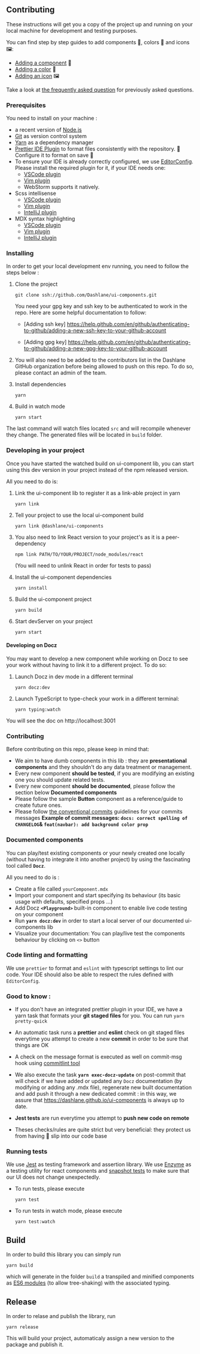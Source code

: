 ## Contributing

These instructions will get you a copy of the project up and running on your local machine for development and testing purposes.

You can find step by step guides to add components 🧱, colors 🎨 and icons 🖼:

- [Adding a component](./documentation/COMPONENT_STEPBYSTEPGUIDE.md) 🧱
- [Adding a color](./documentation/COLOR_STEPBYSTEP.md) 🎨
- [Adding an icon](./documentation/ICON_STEPBYSTEP.md) 🖼

Take a look at [the frequently asked question](./documentation/FAQ.md) for previously asked questions.

### Prerequisites

You need to install on your machine :

- a recent version of [Node.js](https://nodejs.org/)
- [Git](https://git-scm.com/book/en/v2/Getting-Started-Installing-Git) as version control system
- [Yarn](https://yarnpkg.com/lang/en/docs/install/#mac-stable) as a dependency manager
- [Prettier IDE Plugin](https://prettier.io/docs/en/editors.html) to format files consistently with the repository. 🙏Configure it to format on save 🙏
- To ensure your IDE is already correctly configured, we use [EditorConfig](https://editorconfig.org/). Please install the required plugin for it, if your IDE needs one:
  - [VSCode plugin](https://marketplace.visualstudio.com/items?itemName=EditorConfig.EditorConfig)
  - [Vim plugin](https://github.com/editorconfig/editorconfig-vim)
  - WebStorm supports it natively.
- Scss intellisense
  - [VSCode plugin](https://marketplace.visualstudio.com/items?itemName=mrmlnc.vscode-scss)
  - [Vim plugin](https://github.com/cakebaker/scss-syntax.vim)
  - [IntelliJ plugin](https://plugins.jetbrains.com/plugin/7530-scss-lint)
- MDX syntax highlighting
  - [VSCode plugin](https://marketplace.visualstudio.com/items?itemName=silvenon.mdx)
  - [Vim plugin](https://github.com/findango/vim-mdx)
  - [IntelliJ plugin](https://youtrack.jetbrains.com/issue/WEB-32599)

### Installing

In order to get your local development env running, you need to follow the steps below :

1. Clone the project

   ```
   git clone ssh://github.com/Dashlane/ui-components.git
   ```

   You need your gpg key and ssh key to be authenticated to work in the repo. Here are some helpful documentation to follow:

   - [Adding ssh key] https://help.github.com/en/github/authenticating-to-github/adding-a-new-ssh-key-to-your-github-account

   - [Adding gpg key] https://help.github.com/en/github/authenticating-to-github/adding-a-new-gpg-key-to-your-github-account

2. You will also need to be added to the contributors list in the Dashlane GitHub organization before being allowed to push on this repo. To do so, please contact an admin of the team.

3. Install dependencies

   ```
   yarn
   ```

4. Build in watch mode

   ```
   yarn start
   ```

The last command will watch files located `src` and will recompile whenever they change. The generated files will be located in `build` folder.

### Developing in your project

Once you have started the watched build on ui-component lib, you can start using this dev version in your project instead of the npm released version.

All you need to do is:

1. Link the ui-component lib to register it as a link-able project in yarn

   ```
   yarn link
   ```

2. Tell your project to use the local ui-component build

   ```
   yarn link @dashlane/ui-components
   ```

3. You also need to link React version to your project's as it is a peer-dependency

   ```
   npm link PATH/TO/YOUR/PROJECT/node_modules/react
   ```

   (You will need to unlink React in order for tests to pass)

4. Install the ui-component dependencies

   ```
   yarn install
   ```

5. Build the ui-component project

   ```
   yarn build
   ```

6. Start devServer on your project
   ```
   yarn start
   ```

#### Developing on Docz

You may want to develop a new component while working on Docz to see your work without having to link
it to a different project. To do so:

1. Launch Docz in dev mode in a different terminal

   ```
   yarn docz:dev
   ```

2. Launch TypeScript to type-check your work in a different terminal:
   ```
   yarn typing:watch
   ```

You will see the doc on http://localhost:3001

### Contributing

Before contributing on this repo, please keep in mind that:

- We aim to have dumb components in this lib : they are <strong>presentational components</strong> and they shouldn't do any data treatment or management.
- Every new component <strong>should be tested</strong>, if you are modifying an existing one you should update related tests.
- Every new component <strong>should be documented</strong>, please follow the section below <strong>Documented components</strong>
- Please follow the sample <strong>Button</strong> component as a reference/guide to create future ones.
- Please follow [the conventional commits](https://www.conventionalcommits.org/en/v1.0.0-beta.2/) guidelines for your commits messages <strong>Example of commit messages: `docs: correct spelling of CHANGELOG`& `feat(navbar): add background color prop`</strong>

### Documented components

You can play/test existing components or your newly created one locally (without having to integrate it into another project) by using the fascinating tool called <strong>`Docz`</strong>.

All you need to do is :

- Create a file called `yourComponent.mdx`
- Import your component and start specifying its behaviour (its basic usage with defaults, specified props ...)
- Add Docz <strong> `<Playground>` </strong> built-in component to enable live code testing on your component
- Run <strong>`yarn docz:dev`</strong> in order to start a local server of our documented ui-components lib
- Visualize your documentation: You can play/live test the components behaviour by clicking on `<>` button

### Code linting and formatting

We use `prettier` to format and `eslint` with typescript settings to lint our code. Your IDE should also be able to respect the rules defined with `EditorConfig`.

### Good to know :

- If you don't have an integrated prettier plugin in your IDE, we have a yarn task that formats your <strong>git staged files</strong> for you. You can run `yarn pretty-quick`

- An automatic task runs a <strong>prettier</strong> and <strong>eslint</strong> check on git staged files everytime you attempt to create a new <strong>commit</strong> in order to be sure that things are OK

- A check on the message format is executed as well on commit-msg hook using [commitlint tool](https://github.com/conventional-changelog/commitlint)

- We also execute the task <strong>`yarn exec-docz-update`</strong> on post-commit that will check if we have added or updated any `Docz` documentation (by modifying or adding any .mdx file), regenerate new built documentation and add push it through a new dedicated commit : in this way, we assure that https://dashlane.github.io/ui-components is always up to date.

- <strong>Jest tests</strong> are run everytime you attempt to <strong>push new code on remote</strong>

- Theses checks/rules are quite strict but very beneficial: they protect us from having :poop: slip into our code base

### Running tests

We use [Jest](https://jestjs.io/) as testing framework and assertion library. We use [Enzyme](https://airbnb.io/enzyme/) as a testing utility for react components and [snapshot tests](https://jestjs.io/docs/en/snapshot-testing) to make sure that our UI does not change unexpectedly.

- To run tests, please execute

  ```
  yarn test
  ```

- To run tests in watch mode, please execute

  ```
  yarn test:watch
  ```

## Build

In order to build this library you can simply run

```
yarn build
```

which will generate in the folder `build` a transpiled and minified components as [ES6 modules](https://rollupjs.org/guide/en/#es-module-syntax) (to allow tree-shaking) with the associated typing.

## Release

In order to relase and publish the library, run

```
yarn release
```

This will build your project, automaticaly assign a new version to the package and publish it.
